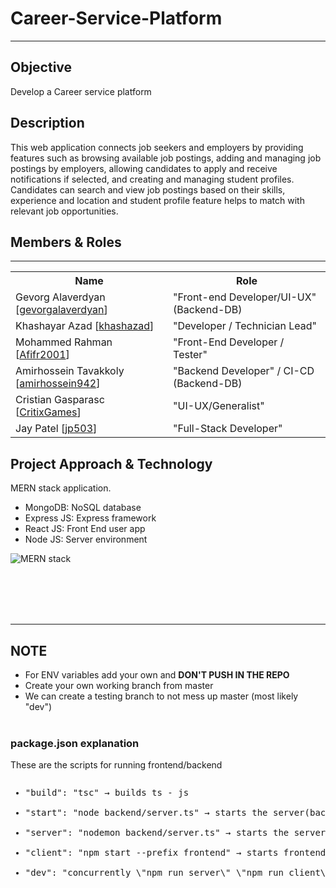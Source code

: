 # Career-Service-Platform

<hr>

## Objective 
<p>
    Develop a Career service platform
</p>

## Description
<p>
    This web application connects job seekers and employers by providing       features such as browsing available job postings, adding and managing job postings by employers, allowing candidates to apply and receive notifications if selected, and creating and managing student profiles. Candidates can search and view job postings based on their skills, experience and location and student profile feature helps to match with relevant job opportunities.

</p>

## Members & Roles

<hr>

<table>
    <tr>
        <th>Name</th>
        <th>Role</th>
    </tr>   
    <tr>
        <td>Gevorg Alaverdyan [<a href="https://github.com/gevorgalaverdyan">gevorgalaverdyan</a>]</td>
        <td>"Front-end Developer/UI-UX" (Backend-DB)</td>
    </tr>
    <tr>
        <td>Khashayar Azad [<a href="https://github.com/khashazad">khashazad</a>]</td>
        <td>"Developer / Technician Lead"</td>
    </tr>
    <tr>
        <td>Mohammed Rahman [<a href="https://github.com/Afifr2001">Afifr2001</a>]</td>
        <td>"Front-End Developer / Tester"</td>
    </tr>
    <tr>
        <td>Amirhossein Tavakkoly [<a href="https://github.com/amirhossein942">amirhossein942</a>]</td>
        <td>"Backend Developer" / CI-CD (Backend-DB) </td>
    </tr>
    <tr>
        <td>Cristian Gasparasc [<a href="https://github.com/CritixGames">CritixGames</a>]</td></td>
        <td>"UI-UX/Generalist"</td>
    </tr>
    <tr>
        <td>Jay Patel [<a href="https://github.com/jp503">jp503</a>] </td>
        <td>"Full-Stack Developer"</td>
    </tr>
</table>

## Project Approach & Technology 
<p>
    MERN stack application.
    <ul>
        <li>MongoDB: NoSQL database</li>
        <li>Express JS: Express framework</li>
        <li>React JS: Front End user app</li>
        <li>Node JS: Server environment</li>
    </ul>
</p>

![MERN stack](https://user-images.githubusercontent.com/57418717/215917734-83329c68-26b2-46ed-9bc7-34bff88de361.png)

<br><br>
<br><br>

<hr>

## NOTE
- For ENV variables add your own and <b>DON'T PUSH IN THE REPO</b>
- Create your own working branch from master
- We can create a testing branch to not mess up master (most likely "dev")
<br><br>

### package.json explanation

These are the scripts for running frontend/backend

<pre><ul><li>"build": "tsc" → builds ts - js</li>
<li>"start": "node backend/server.ts" → starts the server(backend)</li>
<li>"server": "nodemon backend/server.ts" → starts the server(backend) but nodemon restarts your node application when it detects any changes </li>
<li>"client": "npm start --prefix frontend" → starts frontend</li>
<li>"dev": "concurrently \"npm run server\" \"npm run client\"" → starts frontend & backend</li></ul></pre>

